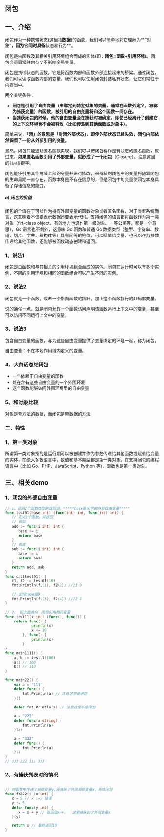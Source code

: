 ## 闭包

## 一、介绍
闭包作为一种携带状态(这里指**数据**)的函数，我们可以简单地将它理解为**“对象”**，因为它同时具备**状态和行为**。

闭包是由函数及其相关引用环境组合而成的实体(即：**闭包=函数+引用环境**)。闭包变量即常驻内存又不影响全局变量。

闭包是携带状态的函数，它是将函数内部和函数外部连接起来的桥梁。通过闭包，我们可以读取函数内部的变量。我们也可以使用闭包封装私有状态，让它们常驻于内存当中。

两个关键条件：
* **闭包是引用了自由变量（未绑定到特定对象的变量，通常在函数外定义，被称为捕获变量）的函数，被引用的自由变量将和这个函数一同存在。**
* **当捕获闭包的时候，他的自由变量会在捕获时被确定，即使已经离开了创建它的上下文环境也不会被释放（比如传递到其他函数或对象中）。**

简单来说，**「闭」的意思是「封闭外部状态」，即使外部状态已经失效，闭包内部依然保留了一份从外部引用的变量。**

显然，闭包只能通过匿名函数实现，我们可以把闭包看作是有状态的匿名函数，反过来，**如果匿名函数引用了外部变量，就形成了一个闭包**（Closure）。注意这里的`引用`关键字。

闭包能够引用其作用域上部的变量并进行修改，被捕获到闭包中的变量将随着闭包的生命周期一直存在，函数本身是不存在信息的，但是闭包中的变量使闭包本身具备了存储信息的能力。

##### a) 闭包的价值
闭包的价值在于可以作为持有外部变量的函数对象或者匿名函数，对于类型系统而言，这意味着不仅要表示数据还要表示代码。支持闭包的语言都将函数作为第一类对象（firt-class object，有的地方也译作第一级对象、一等公民等，都是一个意思），Go 语言也不例外，这意味 Go 函数和普通 Go 数据类型（整型、字符串、数组、切片、字典、结构体等）具有同等的地位，可以赋值给变量，也可以作为参数传递给其他函数，还能够被函数动态创建和返回。

### 1、说法1
闭包是由函数和与其相关的引用环境组合而成的实体。闭包在运行时可以有多个实例，不同的引用环境和相同的函数组合可以产生不同的实例。

### 2、说法2
闭包就是一个函数，或者一个指向函数的指针，加上这个函数执行的非局部变量。

说的通俗一点，就是闭包允许一个函数访问声明该函数运行上下文中的变量，甚至可以访问不同运行上文中的变量。

### 3、说法3
包含自由变量的函数，与为这些自由变量提供了变量绑定的环境一起，称为闭包。

自由变量：不在本地作用域内定义的变量。

### 4、大白话总结闭包
* 一个依赖于自由变量的函数
* 处在含有这些自由变量的一个外围环境
* 这个函数能够访问外围环境里的自由变量

### 5、和对象比较
对象是带方法的数据，而闭包是带数据的方法

### 二、特性
### 1、第一类对象
所谓第一类对象指的是运行期可以被创建并作为参数传递给其他函数或赋值给变量的实体，在绝大多数语言中，数值和基本类型都是第一类对象，在支持闭包的编程语言中（比如 Go、PHP、JavaScript、Python 等），函数也是第一类对象。

## 三、相关demo

### 1、闭包的外部自由变量

```go
// 1、返回2个函数类型的返回值，*****base是闭包的外部自由变量*****
func test01(base int) (func(int) int, func(int) int) {
   // 定义2个函数，并返回
   // 相加
   add := func(i int) int {
      base += i
      return base
   }
   // 相减
   sub := func(i int) int {
      base -= i
      return base
   }
   return add, sub
}
func calltest01() {
   f1, f2 := test01(10)
   fmt.Println(f1(1), f2(2)) //11 9

   // 此时base是9
   fmt.Println(f1(3), f2(4)) //12 8
}

// 2、 和上面类似，闭包引用相同变量
func test11(x int) (func(), func()) {
	return func() {
			println(x)
			x += 10
		}, func() {
			println(x)
		}
}
func main1111() {
	a, b := test11(100)
	a() // 100
	b() // 110
}

func main22() {
	var a = "111"
	defer func() {
		fmt.Println(a) // 注意这里是闭包
	}()
  
	defer fmt.Println(a) // 注意这里不是闭包

	a = "222"
	defer func(a string) {
		fmt.Println(a)
	}(a)

	a = "333"
	defer func() {
		fmt.Println(a)
	}()
}
// 333 222 111 333
```

### 2、有捕获列表时的情况

```go

// 向函数中传递了局部变量y,还捕获了外测局部变量x，形成闭包
func fr222() (x int) {
   x = 5 // x :=5 错误
   y := 5
   defer func(y int) {
      x = x + y // 返回值x++，  这里捕获到了外层变量x
   }(y)

   return x // 最终返回10
}
```

